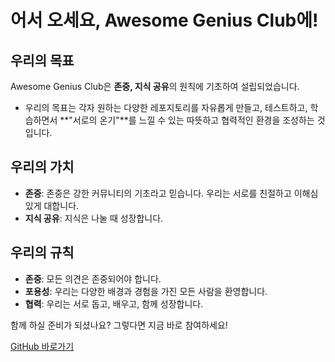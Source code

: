 # 어서 오세요, Awesome Genius Club에!

## 우리의 목표
Awesome Genius Club은 **존중, 지식 공유**의 원칙에 기초하여 설립되었습니다. 
- 우리의 목표는 각자 원하는 다양한 레포지토리를 자유롭게 만들고, 테스트하고, 학습하면서 **"서로의 온기"**를 느낄 수 있는 따뜻하고 협력적인 환경을 조성하는 것입니다.

## 우리의 가치
- **존중**: 존중은 강한 커뮤니티의 기초라고 믿습니다. 우리는 서로를 친절하고 이해심 있게 대합니다.
- **지식 공유**: 지식은 나눌 때 성장합니다. 

## 우리의 규칙
- **존중**: 모든 의견은 존중되어야 합니다.
- **포용성**: 우리는 다양한 배경과 경험을 가진 모든 사람을 환영합니다.
- **협력**: 우리는 서로 돕고, 배우고, 함께 성장합니다.

함께 하실 준비가 되셨나요? 그렇다면 지금 바로 참여하세요!

[GitHub 바로가기](https://github.com/awesome-genius-club)
